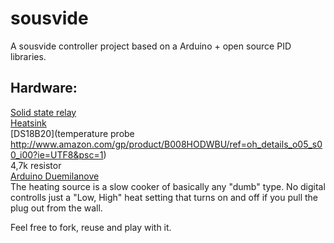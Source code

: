 sousvide
========
A sousvide controller project based on a Arduino + open source PID libraries. 

Hardware:
-------------

[Solid state relay]( http://www.amazon.com/gp/product/B004HZN628/ref=oh_details_o05_s01_i00?ie=UTF8&psc=1)  
[Heatsink](http://www.amazon.com/gp/product/B005D6145G/ref=oh_details_o05_s01_i02?ie=UTF8&psc=1)  
[DS18B20](temperature probe http://www.amazon.com/gp/product/B008HODWBU/ref=oh_details_o05_s00_i00?ie=UTF8&psc=1)  
4,7k resistor  
[Arduino Duemilanove](http://arduino.cc/en/Main/ArduinoBoardDuemilanove)  
The heating source is a slow cooker of basically any "dumb" type. No digital controlls just a "Low, High" heat setting that turns on and off if you pull the plug out from the wall.  



Feel free to fork, reuse and play with it. 
